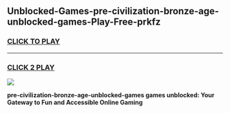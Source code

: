 
## Unblocked-Games-pre-civilization-bronze-age-unblocked-games-Play-Free-prkfz
<h3>
<a href="https://premium76.site?title=pre-civilization-bronze-age-unblocked-games&ref=15A">CLICK TO PLAY</a></h3>
<hr>

<h3>
<a href="https://premium76.site?title=pre-civilization-bronze-age-unblocked-games&ref=15A">CLICK 2 PLAY</a>
  
</h3>

<a href="https://premium76.site?title=pre-civilization-bronze-age-unblocked-games&ref=15A"><img src="https://clearcache.store/games.png"></a>


**pre-civilization-bronze-age-unblocked-games games unblocked: Your Gateway to Fun and Accessible Online Gaming**
